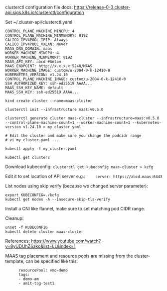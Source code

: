 clusterctl configuration file docs:
https://release-0-3.cluster-api.sigs.k8s.io/clusterctl/configuration



Set ~/.cluster-api/clusterctl.yaml
```
CONTROL_PLANE_MACHINE_MINCPU: 4
CONTROL_PLANE_MACHINE_MINMEMORY: 8192
CALICO_IPV4POOL_IPIP: Always
CALICO_IPV4POOL_VXLAN: Never
MAAS_DNS_DOMAIN: maas
WORKER_MACHINE_MINCPU: 4
WORKER_MACHINE_MINMEMORY: 8192
MAAS_API_KEY: abcd #Anton
MAAS_ENDPOINT: http://x.x.x.x:5240/MAAS
WORKER_MACHINE_IMAGE: custom/u-2004-0-k-12410-0
KUBERNETES_VERSION: v1.24.10
CONTROL_PLANE_MACHINE_IMAGE: custom/u-2004-0-k-12410-0
SSH_AUTHORIZED_KEY: ssh-ed25519 AAAA...
MAAS_SSH_KEY_NAME: default
MAAS_SSH_KEY: ssh-ed25519 AAAA...
```

```
kind create cluster --name=maas-cluster

clusterctl init --infrastructure maas:v0.5.0

clusterctl generate cluster maas-cluster --infrastructure=maas:v0.5.0 --control-plane-machine-count=1 --worker-machine-count=1 --kubernetes-version v1.24.10 > my_cluster.yaml

# Edit the cluster and make sure you change the podcidr range
# vi my_cluster.yaml ...

kubectl apply -f my_cluster.yaml

kubectl get clusters
```

Download kubeconfig: 
  `clusterctl get kubeconfig maas-cluster > kcfg`

Edit it to set location of API server e.g.:
`    server: https://abcd.maas:6443`

List nodes using skip verify (because we changed server parameter):
```
export KUBECONFIG=./kcfg
kubectl get nodes -A --insecure-skip-tls-verify
```

Install a CNI like flannel, make sure to set matching pod CIDR range.

Cleanup:
```
unset -f KUBECONFIG
kubectl delete cluster maas-cluster
```

References:
https://www.youtube.com/watch?v=8yUDUhZ6ako&list=LL&index=1

MAAS tag placement and resource pools are missing from the cluster-template, can be specified like this:
```
      resourcePool: vmo-demo
      tags:
      - demo-am
      - amit-tag-test1
```


